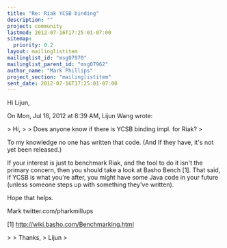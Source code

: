```yaml
---
title: "Re: Riak YCSB binding"
description: ""
project: community
lastmod: 2012-07-16T17:25:01-07:00
sitemap:
  priority: 0.2
layout: mailinglistitem
mailinglist_id: "msg07970"
mailinglist_parent_id: "msg07962"
author_name: "Mark Phillips"
project_section: "mailinglistitem"
sent_date: 2012-07-16T17:25:01-07:00
---
```



Hi Lijun,

On Mon, Jul 16, 2012 at 8:39 AM, Lijun Wang  wrote:

&gt; Hi,
&gt;
&gt; Does anyone know if there is YCSB binding impl. for Riak?
&gt;

To my knowledge no one has written that code. (And If they have, it's not
yet been released.)

If your interest is just to benchmark Riak, and the tool to do it isn't the
primary concern, then you should take a look at Basho Bench [1]. That said,
if YCSB is what you're after, you might have some Java code in your future
(unless someone steps up with something they've written).

Hope that helps.

Mark
twitter.com/pharkmillups

[1] http://wiki.basho.com/Benchmarking.html


&gt;
&gt; Thanks,
&gt; Lijun
&gt;

